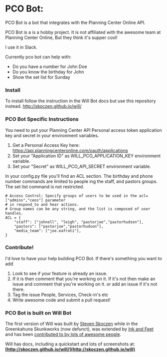 # PCO Bot:
PCO Bot is a bot that integrates with the Planning Center Online API.

PCO Bot is a is a hobby project. It is not affiliated with the awesome team at Planning Center Online, 
But they think it's supper cool!

I use it in Slack.

Currently pco bot can help with:
* Do you have a number for John Doe
* Do you know the birthday for John
* Show the set list for Sunday

### Install
To install follow the instruction in the Will Bot docs but use this repository instead.
http://skoczen.github.io/will/

### PCO Bot Specific Instructions
You need to put your Planning Center API Personal access token application key and secret in your environment variables.

1. Get a Personal Access Key here: https://api.planningcenteronline.com/oauth/applications
2. Set your "Application ID" as WILL_PCO_APPLICATION_KEY environment variable.
3. Set your "Secret" as WILL_PCO_API_SECRET environment variable.

In your config.py file you'll find an ACL section. The birthday and phone number commands are limited to people ing the staff, and pastors groups.
The set list command is not restricted.
```
# Access Control: Specify groups of users to be used in the acl=["admins","ceos"] parameter
# in respond_to and hear actions.
# Group names can be any string, and the list is composed of user handles.
ACL = {
    "staff": ["johnell", "leigh", "pastorjoe","pastorhudson"],
    "pastors": ["pastorjoe","pastorhudson"],
	"media_team": ["joe.eafrati"],
}
```

### Contribute!
I'd love to have your help building PCO Bot. 
If there's something you want to add 
1. Look to see if your feature is already an issue.
2. If it is then comment that you're working on it. If it's not then make an issue and comment that you're working on it.
or add an issue if it's not there.
3. Tag the issue People, Services, Check-in's etc
4. Write awesome code and submit a pull request!


### PCO Bot is built on Will Bot

The first version of Will was built by [Steven Skoczen](http://stevenskoczen.com) while in the Greenkahuna Skunkworks (now defunct), was extended by [Ink and Feet](https://inkandfeet.com) and has been [contributed to by lots of awesome people](http://skoczen.github.io/will/improve/#the-shoulders-of-giants).

Will has docs, including a quickstart and lots of screenshots at:
**[http://skoczen.github.io/will/](http://skoczen.github.io/will)** 
